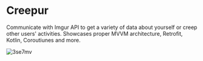 # Creepur
Communicate with Imgur API to get a variety of data about yourself or creep other users' activities. Showcases proper MVVM architecture, Retrofit, Kotlin, Coroutiunes and more.

![3se7mv](https://user-images.githubusercontent.com/51105802/76584583-806ffa80-64b2-11ea-90d6-34dfaecae3df.gif)
  
 
